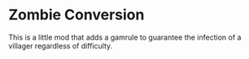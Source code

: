 # Zombie Conversion

This is a little mod that adds a gamrule to guarantee the infection of a villager regardless of difficulty.